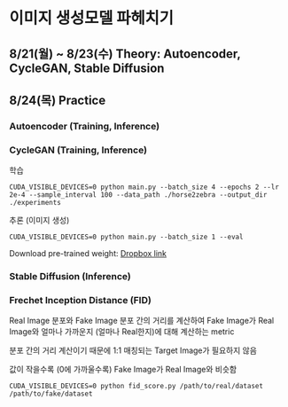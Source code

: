 # 이미지 생성모델 파헤치기

## 8/21(월) ~ 8/23(수) Theory: Autoencoder, CycleGAN, Stable Diffusion

## 8/24(목) Practice
### Autoencoder (Training, Inference)

### CycleGAN (Training, Inference)
학습
```
CUDA_VISIBLE_DEVICES=0 python main.py --batch_size 4 --epochs 2 --lr 2e-4 --sample_interval 100 --data_path ./horse2zebra --output_dir ./experiments
```

추론 (이미지 생성)
```
CUDA_VISIBLE_DEVICES=0 python main.py --batch_size 1 --eval
```

Download pre-trained weight: [Dropbox link](https://www.dropbox.com/scl/fi/4lbvos2n85clcye0qhx1l/checkpoint_latest.pth?rlkey=osbb73vc1phuv34wamixgfxby&dl=0)
### Stable Diffusion (Inference)

### Frechet Inception Distance (FID)
Real Image 분포와 Fake Image 분포 간의 거리를 계산하여 Fake Image가 Real Image와 얼마나 가까운지 (얼마나 Real한지)에 대해 계산하는 metric

분포 간의 거리 계산이기 때문에 1:1 매칭되는 Target Image가 필요하지 않음

값이 작을수록 (0에 가까울수록) Fake Image가 Real Image와 비슷함

```
CUDA_VISIBLE_DEVICES=0 python fid_score.py /path/to/real/dataset /path/to/fake/dataset
```